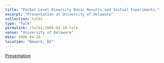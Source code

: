 ```yaml
---
title: "Packet-Level Diversity Basic Results and Initial Experiments." 
excerpt: "Presentation at University of Delaware"
collection: talks
type: "Talk"
permalink: /talks/2006-04-10-talk
venue: "University of Delaware"
date: 2006-04-10
location: "Newark, DE"
---
```


[Presentation](/files/UDel-Diversity.pdf)
